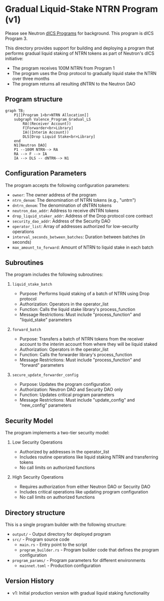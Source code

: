 # Gradual Liquid-Stake NTRN Program (v1)

Please see Neutron [dICS Programs](../../Neutron_dICS_Programs.md) for background. This program is dICS Program 3.

This directory provides support for building and deploying a program that performs gradual liquid staking of NTRN tokens as part of Neutron's dICS initiative:
- The program receives 100M NTRN from Program 1
- The program uses the Drop protocol to gradually liquid stake the NTRN over three months
- The program returns all resulting dNTRN to the Neutron DAO

## Program structure
```mermaid
graph TB;
    P1[[Program 1<br>NTRN Allocation]]
    subgraph Valence_Program_Gradual_LS
        RA((Receiver Account))
        F[Forwarder<br>Library]
        IA((Interim Account))
        DLS[Drop Liquid Stake<br>Library]
    end
    N1[Neutron DAO]
    P1 --100M NTRN--> RA
    RA --> F --> IA
    IA --> DLS -- dNTRN--> N1
```

## Configuration Parameters

The program accepts the following configuration parameters:

- `owner`: The owner address of the program
- `ntrn_denom`: The denomination of NTRN tokens (e.g., "untrn")
- `dntrn_denom`: The denomination of dNTRN tokens
- `neutron_dao_addr`: Address to receive dNTRN tokens
- `drop_liquid_staker_addr`: Address of the Drop protocol core contract
- `security_dao_addr`: Address of the Security DAO
- `operator_list`: Array of addresses authorized for low-security operations
- `interval_seconds_between_batches`: Duration between batches (in seconds)
- `max_amount_to_forward`: Amount of NTRN to liquid stake in each batch

## Subroutines

The program includes the following subroutines:

1. `liquid_stake_batch`
   - Purpose: Performs liquid staking of a batch of NTRN using Drop protocol
   - Authorization: Operators in the operator_list
   - Function: Calls the liquid stake library's process_function
   - Message Restrictions: Must include "process_function" and "liquid_stake" parameters

2. `forward_batch`
   - Purpose: Transfers a batch of NTRN tokens from the receiver account to the interim account from where they will be liquid staked
   - Authorization: Operators in the operator_list
   - Function: Calls the forwarder library's process_function
   - Message Restrictions: Must include "process_function" and "forward" parameters

3. `secure_update_forwarder_config`
   - Purpose: Updates the program configuration
   - Authorization: Neutron DAO and Security DAO only
   - Function: Updates critical program parameters
   - Message Restrictions: Must include "update_config" and "new_config" parameters

## Security Model

The program implements a two-tier security model:

1. Low Security Operations
   - Authorized by addresses in the operator_list
   - Includes routine operations like liquid staking NTRN and transferring tokens
   - No call limits on authorized functions

2. High Security Operations
   - Requires authorization from either Neutron DAO or Security DAO
   - Includes critical operations like updating program configuration
   - No call limits on authorized functions

## Directory structure

This is a single program builder with the following structure:

- `output/` - Output directory for deployed program
- `src/` - Program source code
    - `main.rs` - Entry point to the script
    - `program_builder.rs` - Program builder code that defines the program configuration
- `program_params/` - Program parameters for different environments
    - `mainnet.toml` - Production configuration

## Version History

- v1: Initial production version with gradual liquid staking functionality
